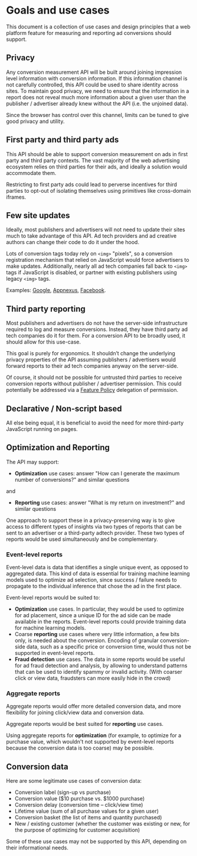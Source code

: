 Goals and use cases
====================

This document is a collection of use cases and design principles that a web platform feature for measuring and reporting ad conversions should support.

## Privacy

Any conversion measurement API will be built around joining impression level information with conversion information. If this information channel is not carefully controlled, this API could be used to share identity across sites. To maintain good privacy, we need to ensure that the information in a report does not reveal much more information about a given user than the publisher / advertiser already knew without the API (i.e. the unjoined data).

Since the browser has control over this channel, limits can be tuned to give good privacy and utility.

## First party and third party ads

This API should be able to support conversion measurement on ads in first party and third party contexts. The vast majority of the web advertising ecosystem relies on third parties for their ads, and ideally a solution would accommodate them.

Restricting to first party ads could lead to perverse incentives for third parties to opt-out of isolating themselves using primitives like cross-domain iframes.

## Few site updates

Ideally, most publishers and advertisers will not need to update their sites much to take advantage of this API. Ad tech providers and ad creative authors can change their code to do it under the hood.

Lots of conversion tags today rely on `<img>` "pixels", so a conversion registration mechanism that relied on JavaScript would force advertisers to make updates. Additionally, nearly all ad tech companies fall back to `<img>` tags if JavaScript is disabled, or partner with existing publishers using legacy `<img>` tags.

Examples: [Google](https://support.google.com/admanager/answer/2499318), [Appnexus](https://wiki.appnexus.com/display/api/Conversion+Pixel+Service), [Facebook](https://developers.facebook.com/docs/facebook-pixel/implementation#base-code).

## Third party reporting

Most publishers and advertisers do not have the server-side infrastructure required to log and measure conversions. Instead, they have third party ad tech companies do it for them. For a conversion API to be broadly used, it should allow for this use-case.

This goal is purely for ergonomics. It shouldn’t change the underlying privacy properties of the API assuming publishers / advertisers would forward reports to their ad tech companies anyway on the server-side.

Of course, it should not be possible for untrusted third parties to receive conversion reports without publisher / advertiser permission. This could potentially be addressed via a [Feature Policy](https://w3c.github.io/webappsec-feature-policy/) delegation of permission.

## Declarative / Non-script based

All else being equal, it is beneficial to avoid the need for more third-party JavaScript running on pages.


## Optimization and Reporting

The API may support:
* **Optimization** use cases: answer "How can I generate the maximum number of conversions?" and similar questions

and

* **Reporting** use cases: answer "What is my return on investment?" and similar questions

One approach to support these in a privacy-preserving way is to give access to different types of insights via two types of reports that can be sent to an advertiser or a third-party adtech provider. These two types of reports would be used simultaneously and be complementary.


### Event-level reports

Event-level data is data that identifies a single unique event, as opposed to aggregated data. This kind of data is essential for training machine learning models used to optimize ad selection, since success / failure needs to propagate to the individual inference that chose the ad in the first place.

Event-level reports would be suited to:
* **Optimization** use cases. In particular, they would be used to optimize for ad placement, since a unique ID for the ad side can be made available in the reports. Event-level reports could provide training data for machine learning models.
* Coarse **reporting** use cases where very little information, a few bits only, is needed about the conversion. Encoding of granular conversion-side data, such as a specific price or conversion time, would thus not be supported in event-level reports.
* **Fraud detection** use cases. The data in some reports would be useful for ad fraud detection and analysis, by allowing to understand patterns that can be used to identify spammy or invalid activity. (With coarser click or view data, fraudsters can more easily hide in the crowd)

### Aggregate reports

Aggregate reports would offer more detailed conversion data, and more flexibility for joining click/view data and conversion data.

Aggregate reports would be best suited for **reporting** use cases.

Using aggregate reports for **optimization** (for example, to optimize for a purchase value, which wouldn't not supported by event-level reports because the conversion data is too coarse) may be possible.

## Conversion data

Here are some legitimate use cases of conversion data:

-   Conversion label (sign-up vs purchase)
-   Conversion value ($10 purchase vs. $1000 purchase)
-   Conversion delay (conversion time – click/view time)
-   Lifetime value (sum of all purchase values for a given user)
-   Conversion basket (the list of items and quantity purchased)
-   New / existing customer (whether the customer was existing or new, for the purpose of optimizing for customer acquisition)

Some of these use cases may not be supported by this API, depending on their informational needs.









